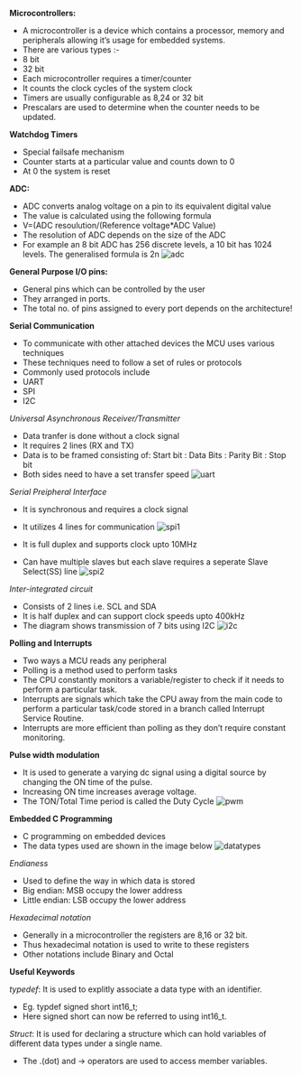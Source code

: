 **Microcontrollers:**

* A microcontroller is a device which contains a processor, memory and peripherals allowing it’s usage for embedded systems.
* There are various types :-
* 8 bit
* 32 bit
* Each microcontroller requires a timer/counter
* It counts the clock cycles of the system clock
* Timers are usually configurable as 8,24 or 32 bit
* Prescalars are used to determine when the counter needs to be updated.

**Watchdog Timers**

* Special failsafe mechanism
* Counter starts at a particular value and counts down to 0
* At 0 the system is reset

**ADC:**

* ADC converts analog voltage on a pin to its equivalent digital value 
* The value is calculated using the following formula
* V=(ADC resoulution/(Reference voltage*ADC Value)
* The resolution of ADC depends on the size of the ADC
* For example an 8 bit ADC has 256 discrete levels, a 10 bit has 1024 levels.
          The generalised formula is 2n
![adc](/uploads/ef8f17c7df6df9f8f154b9d4a808b152/adc.png)

**General Purpose I/O pins:**


* General pins which can be controlled by the user
* They arranged in ports.
* The total no. of pins assigned to every port depends on the architecture!

**Serial Communication**

* To communicate with other attached devices the MCU uses various techniques
* These techniques need to follow a set of rules or protocols
* Commonly used protocols include 
* UART
* SPI
* I2C

*Universal Asynchronous Receiver/Transmitter*

* Data tranfer is done without a clock signal
* It requires 2 lines (RX and TX)
* Data is to be framed consisting of: Start bit : Data Bits : Parity Bit : Stop bit
* Both sides need to have a set transfer speed
![uart](/uploads/20a1d4d658b0fcf8c6d5f8df3514515b/uart.png)

*Serial Preipheral Interface*

* It is synchronous and requires a clock signal
* It utilizes 4 lines for communication
![spi1](/uploads/9412e103c40a3b5bf8c15f99cbc1b2fb/spi1.png)

* It is full  duplex and supports clock upto 10MHz
* Can have multiple slaves but each slave requires a seperate Slave Select(SS) line
![spi2](/uploads/b5b4c921de1015c82993c9dc36c93334/spi2.png)

*Inter-integrated circuit*
* Consists of 2 lines i.e. SCL and SDA
* It is half duplex and can support clock speeds upto 400kHz
* The diagram shows transmission of 7 bits using I2C
![i2c](/uploads/6d95b8146ed0f52e551552ecb1791f40/i2c.png)

**Polling and Interrupts**

* Two ways a MCU reads any peripheral
* Polling is a method used to perform tasks
* The CPU constantly monitors a variable/register to check if it needs to perform a particular task.
* Interrupts are signals which take the CPU away from the main code to perform a particular task/code stored in a branch called Interrupt Service Routine.
* Interrupts are more efficient than polling as they don’t require constant monitoring.

**Pulse width modulation**

* It is used to generate a varying dc signal using a digital source by changing the ON time of the pulse. 
* Increasing ON time increases average voltage. 
* The TON/Total Time period is called the Duty Cycle
![pwm](/uploads/58e1d29d4215916be546aded7d3509bf/pwm.png)

**Embedded C Programming**

* C programming on embedded devices
* The data types used are shown in the image below
![datatypes](/uploads/fbdc2d53150319d380a5fcd39ce50cdb/datatypes.png)


*Endianess*

* Used to define the way in which data is stored
* Big endian: MSB occupy the lower address 
* Little endian: LSB occupy the lower address
          
*Hexadecimal notation*

* Generally in a microcontroller the registers are 8,16 or 32 bit.
* Thus hexadecimal notation is used to write to these registers
* Other notations include Binary and Octal

**Useful Keywords**

*typedef*: It is used to explitly associate a data type with an identifier.
* Eg. typdef signed short int16_t;
* Here signed short can now be referred to using int16_t.

*Struct*: It is used for declaring a structure which can hold variables of different data types under a single name.
* The .(dot) and -> operators are used to access member variables.
